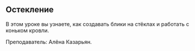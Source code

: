 ## Остекление

В этом уроке вы узнаете, как создавать блики на стёклах и работать с коньком кровли.

Преподаватель: Алёна Казарьян.

[](https://player.softculture.cc/embed/RVS/RVS_10.14.01_L6-10_Glazing)
